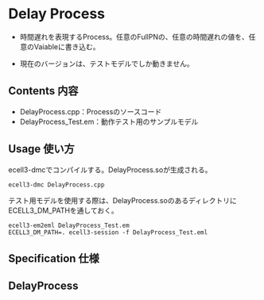 Delay Process
=============

* 時間遅れを表現するProcess。任意のFullPNの、任意の時間遅れの値を、任意のVaiableに書き込む。

* 現在のバージョンは、テストモデルでしか動きません。

Contents 内容
-------------

* DelayProcess.cpp：Processのソースコード
* DelayProcess_Test.em：動作テスト用のサンプルモデル

Usage 使い方
------------

ecell3-dmcでコンパイルする。DelayProcess.soが生成される。

    ecell3-dmc DelayProcess.cpp

テスト用モデルを使用する際は、DelayProcess.soのあるディレクトリにECELL3_DM_PATHを通しておく。

    ecell3-em2eml DelayProcess_Test.em
    ECELL3_DM_PATH=. ecell3-session -f DelayProcess_Test.eml

Specification 仕様
------------------

## DelayProcess


